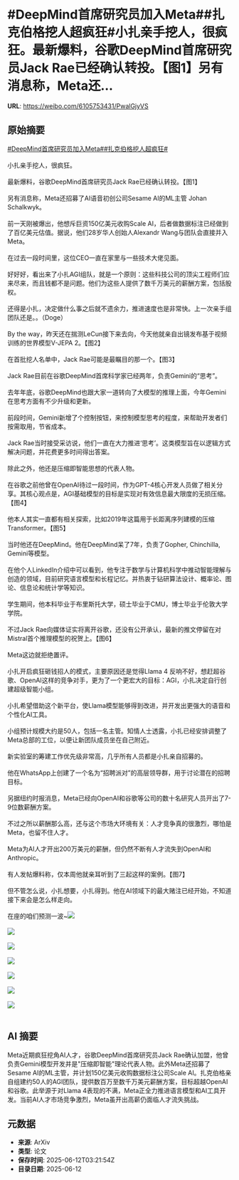 # #DeepMind首席研究员加入Meta##扎克伯格挖人超疯狂#小扎亲手挖人，很疯狂。最新爆料，谷歌DeepMind首席研究员Jack Rae已经确认转投。【图1】另有消息称，Meta还...

**URL**: https://weibo.com/6105753431/PwalGjyVS

## 原始摘要

<a href="https://m.weibo.cn/search?containerid=231522type%3D1%26t%3D10%26q%3D%23DeepMind%E9%A6%96%E5%B8%AD%E7%A0%94%E7%A9%B6%E5%91%98%E5%8A%A0%E5%85%A5Meta%23&amp;extparam=%23DeepMind%E9%A6%96%E5%B8%AD%E7%A0%94%E7%A9%B6%E5%91%98%E5%8A%A0%E5%85%A5Meta%23" data-hide=""><span class="surl-text">#DeepMind首席研究员加入Meta#</span></a><a href="https://m.weibo.cn/search?containerid=231522type%3D1%26t%3D10%26q%3D%23%E6%89%8E%E5%85%8B%E4%BC%AF%E6%A0%BC%E6%8C%96%E4%BA%BA%E8%B6%85%E7%96%AF%E7%8B%82%23&amp;extparam=%23%E6%89%8E%E5%85%8B%E4%BC%AF%E6%A0%BC%E6%8C%96%E4%BA%BA%E8%B6%85%E7%96%AF%E7%8B%82%23" data-hide=""><span class="surl-text">#扎克伯格挖人超疯狂#</span></a><br><br>小扎亲手挖人，很疯狂。<br><br>最新爆料，谷歌DeepMind首席研究员Jack Rae已经确认转投。【图1】<br><br>另有消息称，Meta还招募了AI语音初创公司Sesame AI的ML主管 Johan Schalkwyk。<br><br>前一天刚被爆出，他想斥巨资150亿美元收购Scale AI，后者做数据标注已经做到了百亿美元估值。据说，他们28岁华人创始人Alexandr Wang与团队会直接并入Meta。<br><br>在过去一段时间里，这位CEO一直在家里与一些技术大佬见面。<br><br>好好好，看出来了小扎AGI组队，就是一个原则：这些科技公司的顶尖工程师们应来尽来，而且钱都不是问题。他们为这些人提供了数千万美元的薪酬方案，包括股权。<br><br>还得是小扎，决定做什么事之后就不遗余力，推进速度也是非常快。上一次亲手组团队还是。。（Doge）<br><br>By the way，昨天还在揣测LeCun接下来去向，今天他就亲自出镜发布基于视频训练的世界模型V-JEPA 2。【图2】<br><br>在首批挖人名单中，Jack Rae可能是最瞩目的那一个。【图3】<br><br>Jack Rae目前在谷歌DeepMind首席科学家已经两年，负责Gemini的“思考”。<br><br>去年年底，谷歌DeepMind也跟大家一道转向了大模型的推理上面，今年Gemini在思考方面有不少升级和更新。<br><br>前段时间，Gemini新增了个控制按钮，来控制模型思考的程度，来帮助开发者们按需取用，节省成本。<br><br>Jack Rae当时接受采访说，他们一直在大力推进‘思考’。这类模型旨在以逻辑方式解决问题，并花费更多时间得出答案。<br><br>除此之外，他还是压缩即智能思想的代表人物。<br><br>在谷歌之前他曾在OpenAI待过一段时间，作为GPT-4核心开发人员做了相关分享。其核心观点是，AGI基础模型的目标是实现对有效信息最大限度的无损压缩。【图4】<br><br>他本人其实一直都有相关探索，比如2019年这篇用于长距离序列建模的压缩Transformer。【图5】<br><br>当时他还在DeepMind。他在DeepMind呆了7年，负责了Gopher, Chinchilla, Gemini等模型。<br><br>在他个人LinkedIn介绍中可以看到，他专注于数学与计算机科学中推动智能理解与创造的领域，目前研究语言模型和长程记忆。并热衷于钻研算法设计、概率论、图论、信息论和统计学等知识。<br><br>学生期间，他本科毕业于布里斯托大学，硕士毕业于CMU，博士毕业于伦敦大学学院。<br><br>不过Jack Rae向媒体证实将离开谷歌，还没有公开承认，最新的推文停留在对Mistral首个推理模型的祝贺上。【图6】<br><br>Meta这边就拒绝置评。<br><br>小扎开启疯狂砸钱招人的模式，主要原因还是觉得LIama 4 反响不好，想赶超谷歌、OpenAI这样的竞争对手，更为了一个更宏大的目标：AGI，小扎决定自行创建超级智能小组。<br><br>小扎希望借助这个新平台，使Llama模型能够得到改进，并开发出更强大的语音和个性化AI工具。<br><br>小组预计规模大约是50人，包括一名主管。知情人士透露，小扎已经安排调整了Meta总部的工位，以便让新团队成员坐在自己附近。<br><br>新实验室的筹建工作优先级非常高，几乎所有人员都是小扎亲自招募的。<br><br>他在WhatsApp上创建了一个名为“招聘派对”的高层领导群，用于讨论潜在的招聘目标。<br><br>另据纽约时报消息，Meta已经向OpenAI和谷歌等公司的数十名研究人员开出了7-9位数薪酬方案。<br><br>不过之所以薪酬那么高，还与这个市场大环境有关：人才竞争真的很激烈，哪怕是Meta，也留不住人才。<br><br>Meta为AI人才开出200万美元的薪酬，但仍然不断有人才流失到OpenAI和Anthropic。<br><br>有人发帖爆料称，仅本周他就亲耳听到了三起这样的案例。【图7】<br><br>但不管怎么说，小扎想要，小扎得到。他在AI领域下的最大赌注已经开始，不知道接下来会是怎么样走向。<br><br>在座的咱们预测一波~<img style="" src="https://tvax3.sinaimg.cn/large/006Fd7o3gy1i2cclurh4nj30b40b4wh8.jpg" referrerpolicy="no-referrer"><br><br><img style="" src="https://tvax3.sinaimg.cn/large/006Fd7o3gy1i2cclx31g4j30zk0jjqiq.jpg" referrerpolicy="no-referrer"><br><br><img style="" src="https://tvax1.sinaimg.cn/large/006Fd7o3gy1i2ccly7nhcj30m80ettcn.jpg" referrerpolicy="no-referrer"><br><br><img style="" src="https://tvax2.sinaimg.cn/large/006Fd7o3gy1i2ccm1jnc2j30zk0sl7hc.jpg" referrerpolicy="no-referrer"><br><br><img style="" src="https://tvax1.sinaimg.cn/large/006Fd7o3gy1i2ccm36qqgj30zk0sa48o.jpg" referrerpolicy="no-referrer"><br><br><img style="" src="https://tvax1.sinaimg.cn/large/006Fd7o3gy1i2ccm4xl3hj30lw0nagu1.jpg" referrerpolicy="no-referrer"><br><br><img style="" src="https://tvax4.sinaimg.cn/large/006Fd7o3gy1i2ccm6z2y0j30l10zkame.jpg" referrerpolicy="no-referrer"><br><br>

## AI 摘要

Meta近期疯狂挖角AI人才，谷歌DeepMind首席研究员Jack Rae确认加盟，他曾负责Gemini模型开发并是"压缩即智能"理论代表人物。此外Meta还招募了Sesame AI的ML主管，并计划150亿美元收购数据标注公司Scale AI。扎克伯格亲自组建约50人的AGI团队，提供数百万至数千万美元薪酬方案，目标超越OpenAI和谷歌。此举源于对Llama 4表现的不满，Meta正全力推进语言模型和AI工具开发。当前AI人才市场竞争激烈，Meta虽开出高薪仍面临人才流失挑战。

## 元数据

- **来源**: ArXiv
- **类型**: 论文
- **保存时间**: 2025-06-12T03:21:54Z
- **目录日期**: 2025-06-12
